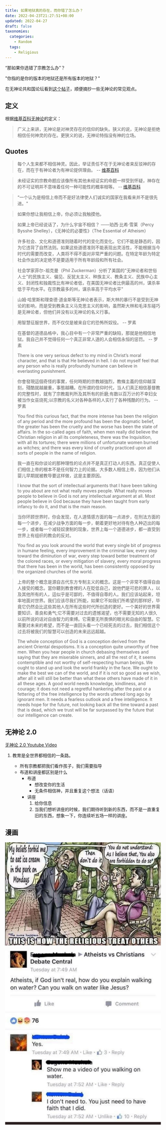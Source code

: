 ```yaml
---
title: 如果地狱真的存在，而你错了怎么办？
date: 2022-04-23T21:27:51+08:00
updated: 2022-04-27
draft: false
taxonomies:
  categories:
    - Random
  tags:
    - Religious
---
```


“那如果你选错了宗教怎么办”？

"你指的是你的版本的地狱还是所有版本的地狱？"

在无神论共和国论坛看到[这个帖子](https://forum.atheistrepublic.com/t/what-if-hell-exists-youre-wrong/2309)，顺便摘抄一些无神论的常见观点。

<!-- more -->

## 定义

根据[维基百科无神论](https://en.wikipedia.org/wiki/Atheism)的定义：

> 广义上来讲，无神论是对神灵存在的信仰的缺失。狭义的说，无神论是拒绝相信任何神灵的存在。更狭义的说，无神论特指没有神的立场。

## Quotes

> 每个人生来都不相信神灵。因此，举证责任不在于无神论者来反驳神的存在，而在于有神论者为有神论提供理由。 -- [维基百科](https://en.wikipedia.org/wiki/Atheism)

> 未经证实的宗教命题应该像所有其他未经证实的命题一样受到怀疑，神存在的不可证明并不意味着任何一种可能性的概率相等。 -- [维基百科](https://en.wikipedia.org/wiki/Atheism)

> “一个认为是相信上帝而不是好法律使人们诚实的国家在我看来并不是很先进。"

> 如果你想让我相信上帝，你必须让我触摸他。

> 如果上帝已经说话了，为什么宇宙不相信？ ——珀西·比希·雪莱（Percy Bysshe Shelley），《无神论的必要性》（The Essential of Atheism）

> 许多社会、文化和道德准则随着时代的变化而变化。它们不能是静态的，因为它违背了自然法则。如果这些道德准则不能表现出灵活性，不能根据当今时代的需要而改变，人类将不得不面对非常严重的问题。在特定年龄为特定社会作出的决定绝不是要适用于所有年龄段和所有社会。

> 社会学家菲尔-祖克曼（Phil Zuckerman）分析了美国的"无神论者和世俗人士"的民族主义、偏见、反犹太主义、种族主义、教条主义、民族中心主义、封闭性和独裁性比有神论者低，在美国无神论者比例最高的州，谋杀率低于平均水平。在宗教最多的州，谋杀率高于平均水平"

> 山姆·哈里斯和理查德·道金斯等无神论者表示，斯大林的暴行不是受到无神论的影响，而是受到教条主义马克思主义的影响，虽然斯大林和毛泽东碰巧是无神论者，但他们并没有以无神论的名义行事。

> 用智慧征服世界，而不仅仅是被来自它的恐怖所奴役。 -- 罗素

> 在基督的道德品格中，我心目中有一个非常严重的缺陷，那就是他相信地狱。我自己并不觉得任何一个真正非常人道的人会相信永恒的惩罚。 -- 罗素
>
> There is one very serious defect to my mind in Christ’s moral character, and that is that He believed in hell. I do not myself feel that any person who is really profoundly humane can believe in everlasting punishment.

> 你會發現這個奇怪的事實，任何時期的宗教越強烈，教條主義的信仰越深刻，殘酷就越嚴重，事態越糟。在所谓的信仰时代，当人们真正相信基督教的完整性时，就有了宗教裁判所及其所有的折磨;有数以百万计的不幸妇女被当作女巫烧死;以宗教的名义对各种各样的人实行了各种残酷的行为。 -- 罗素
>
> You find this curious fact, that the more intense has been the religion of any period and the more profound has been the dogmatic belief, the greater has been the cruelty and the worse has been the state of affairs. In the so-called ages of faith, when men really did believe the Christian religion in all its completeness, there was the Inquisition, with all its tortures; there were millions of unfortunate women burned as witches; and there was every kind of cruelty practiced upon all sorts of people in the name of religion.

> 我一直在和你谈论的那种理性的论点并不是真正打动人的东西。真正促使人们相信上帝的根本不是任何智力上的论据。大多数人相信上帝，因为他们从婴儿早期就被教导要这样做，这是主要原因。
>
> I know that the sort of intellectual arguments that I have been talking to you about are not what really moves people. What really moves people to believe in God is not any intellectual argument at all. Most people believe in God because they have been taught from early infancy to do it, and that is the main reason.

> 当你环顾世界时，你会发现，在人道情感方面的每一点进步，在刑法方面的每一个进步，在减少战争方面的每一步，朝着更好地对待有色人种迈出的每一步，或者每一个减轻奴隶制的现象，世界上每一个道德进步，都一直受到世界上有组织的教会的反对。
>
> You find as you look around the world that every single bit of progress in humane feeling, every improvement in the criminal law, every step toward the diminution of war, every step toward better treatment of the colored races, or every mitigation of slavery, every moral progress that there has been in the world, has been consistently opposed by the organized churches of the world.

> 上帝的整个概念是源自古代东方专制主义的概念。这是一个非常不值得自由人接受的概念。當你聽到教會裡的人在貶低自己，說他們是可悲的罪人，以及其他所有的人，這似乎是可鄙的，不值得自尊的人。我们应该站起来，坦率地面对世界。我们应该尽我们所能，如果它不如我们所希望的那样好，毕竟它仍然会比这些其他人在所有这些时代所创造的更好。一个美好的世界需要知识、善良和勇气;它不需要对过去的遗憾渴望，也不需要无知的人很久以前所说的话对自由智力的束缚。它需要无所畏惧的眼光和自由的智慧。它需要对未来的希望，而不是一直回头看一个已经死去的过去，我们相信这个过去将被我们的智慧可以创造的未来远远超越。
>
> The whole conception of God is a conception derived from the ancient Oriental despotisms. It is a conception quite unworthy of free men. When you hear people in church debasing themselves and saying that they are miserable sinners, and all the rest of it, it seems contemptible and not worthy of self-respecting human beings. We ought to stand up and look the world frankly in the face. We ought to make the best we can of the world, and if it is not so good as we wish, after all it will still be better than what these others have made of it in all these ages. A good world needs knowledge, kindliness, and courage; it does not need a regretful hankering after the past or a fettering of the free intelligence by the words uttered long ago by ignorant men. It needs a fearless outlook and a free intelligence. It needs hope for the future, not looking back all the time toward a past that is dead, which we trust will be far surpassed by the future that our intelligence can create.

## 无神论 2.0

[无神论 2.0 Youtube Video](https://www.youtube.com/watch?v=2Oe6HUgrRlQ&t=122s)

1. 教育是全世界都相信的一条路。

   - 所有宗教都把我们看作孩子，我们需要指导
   - 布道和讲座都区别是什么
     - 布道
       - 想改变你的生活
       - 无条件相信神，并且重复这个想法（话语）
     - 讲座
       1. 给你信息
       2. 当我们想听讲座的时候，我们期待听到新的东西，而不是一直重复旧的东西，想象一下，你连续听五场一样的讲座。

## 漫画

![](./religious.webp)

![](./prove.webp)
